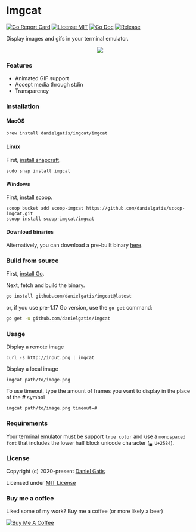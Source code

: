 # Imgcat

[![Go Report Card](https://goreportcard.com/badge/github.com/danielgatis/imgcat?style=flat-square)](https://goreportcard.com/report/github.com/danielgatis/imgcat)
[![License MIT](https://img.shields.io/badge/license-MIT-blue.svg)](https://raw.githubusercontent.com/danielgatis/imgcat/master/LICENSE)
[![Go Doc](https://img.shields.io/badge/godoc-reference-blue.svg?style=flat-square)](https://godoc.org/github.com/danielgatis/imgcat)
[![Release](https://img.shields.io/github/release/danielgatis/imgcat.svg?style=flat-square)](https://github.com/danielgatis/imgcat/releases/latest)

Display images and gifs in your terminal emulator.

<p align="center">
    <img src="https://github.com/danielgatis/imgcat/raw/master/demo.gif">
</p>

### Features

- Animated GIF support
- Accept media through stdin
- Transparency

### Installation

#### MacOS

```
brew install danielgatis/imgcat/imgcat
```

#### Linux

First, [install snapcraft](https://snapcraft.io/docs/installing-snapd).

```
sudo snap install imgcat
```

#### Windows

First, [install scoop](https://github.com/lukesampson/scoop#installation).

```
scoop bucket add scoop-imgcat https://github.com/danielgatis/scoop-imgcat.git
scoop install scoop-imgcat/imgcat
```

#### Download binaries

Alternatively, you can download a pre-built binary [here](https://github.com/danielgatis/imgcat/releases).

### Build from source

First, [install Go](https://golang.org/doc/install).

Next, fetch and build the binary.

```bash
go install github.com/danielgatis/imgcat@latest
```

or, if you use pre-1.17 Go version, use the `go get` command:

```bash
go get -u github.com/danielgatis/imgcat
```

### Usage

Display a remote image

```
curl -s http://input.png | imgcat
```

Display a local image

```
imgcat path/to/image.png
```

To use timeout, type the amount of frames you want to display in the place of the <b>#</b> symbol

```
imgcat path/to/image.png timeout=#
```

### Requirements

Your terminal emulator must be support `true color` and use a `monospaced font` that includes the lower half block unicode character (`▄ U+2584`).

### License

Copyright (c) 2020-present [Daniel Gatis](https://github.com/danielgatis)

Licensed under [MIT License](./LICENSE)

### Buy me a coffee
Liked some of my work? Buy me a coffee (or more likely a beer)

<a href="https://www.buymeacoffee.com/danielgatis" target="_blank"><img src="https://bmc-cdn.nyc3.digitaloceanspaces.com/BMC-button-images/custom_images/orange_img.png" alt="Buy Me A Coffee" style="height: auto !important;width: auto !important;"></a>
